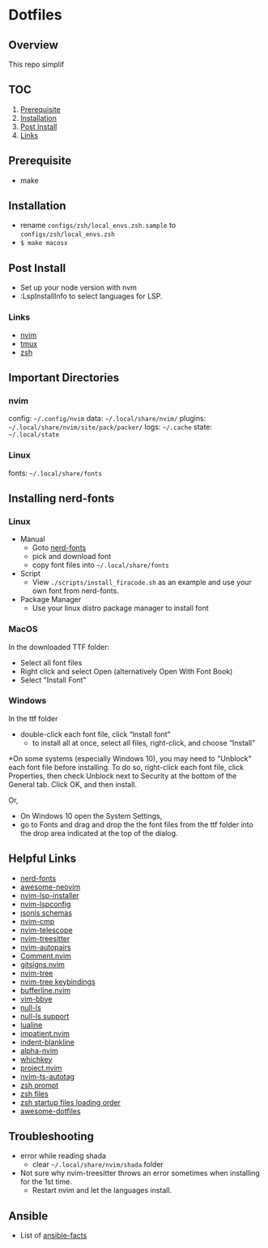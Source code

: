 # Dotfiles

## Overview
This repo simplif

## TOC
1. [Prerequisite](#prerequisite)
2. [Installation](#installation)
3. [Post Install](#post-install)
4. [Links](#links)

## Prerequisite
- make

## Installation
- rename `configs/zsh/local_envs.zsh.sample` to `configs/zsh/local_envs.zsh`
- `$ make macosx` 

## Post Install
- Set up your node version with nvm
- :LspInstallInfo to select languages for LSP.

### Links
- [nvim](configs/nvim/README.md)
- [tmux](configs/tmux/README.md)
- [zsh](configs/zsh/README.md)

## Important Directories

### nvim 
config: `~/.config/nvim`
data: `~/.local/share/nvim/`
plugins: `~/.local/share/nvim/site/pack/packer/`
logs: `~/.cache`
state: `~/.local/state`

### Linux
fonts: `~/.local/share/fonts`

## Installing nerd-fonts
### Linux
- Manual
  - Goto [nerd-fonts](https://github.com/ryanoasis/nerd-fonts/tree/master/patched-fonts/)
  - pick and download font
  - copy font files into `~/.local/share/fonts`
- Script
  - View `./scripts/install_firacode.sh` as an example and use your own font from nerd-fonts.
- Package Manager
  - Use your linux distro package manager to install font

### MacOS
In the downloaded TTF folder:

-  Select all font files
-  Right click and select Open (alternatively Open With Font Book)
-  Select "Install Font"

### Windows
In the ttf folder
- double-click each font file, click “Install font”
  - to install all at once, select all files, right-click, and choose “Install”

*On some systems (especially Windows 10), you may need to "Unblock" each font file before installing. To do so, right-click each font file, click Properties, then check Unblock next to Security at the bottom of the General tab. Click OK, and then install.

Or,
- On Windows 10 open the System Settings, 
- go to Fonts and drag and drop the the font files from the ttf folder into the drop area indicated at the top of the dialog.

## Helpful Links
- [nerd-fonts](https://www.nerdfonts.com/)
- [awesome-neovim](https://github.com/rockerBOO/awesome-neovim)
- [nvim-lsp-installer](https://github.com/williamboman/nvim-lsp-installer)
- [nvim-lspconfig](https://github.com/neovim/nvim-lspconfig)
- [jsonls schemas]( https://www.schemastore.org/json/)
- [nvim-cmp](https://github.com/hrsh7th/nvim-cmp)
- [nvim-telescope](https://github.com/nvim-telescope/telescope.nvim)
- [nvim-treesitter](https://github.com/nvim-treesitter/nvim-treesitter)
- [nvim-autopairs](https://github.com/windwp/nvim-autopairs)
- [Comment.nvim](https://github.com/numToStr/Comment.nvim)
- [gitsigns.nvim](https://github.com/lewis6991/gitsigns.nvim)
- [nvim-tree](https://github.com/kyazdani42/nvim-tree.lua)
- [nvim-tree keybindings](https://github.com/kyazdani42/nvim-tree.lua/blob/master/doc/nvim-tree-lua.txt#L976)
- [bufferline.nvim](https://github.com/akinsho/bufferline.nvim)
- [vim-bbye](https://github.com/moll/vim-bbye)
- [null-ls](https://github.com/jose-elias-alvarez/null-ls.nvim)
- [null-ls support](https://github.com/jose-elias-alvarez/null-ls.nvim/tree/main/lua/null-ls/builtins) 
- [lualine](https://github.com/nvim-lualine/lualine.nvim)
- [impatient.nvim](https://github.com/lewis6991/impatient.nvim)
- [indent-blankline](https://github.com/lukas-reineke/indent-blankline.nvim)
- [alpha-nvim](https://github.com/goolord/alpha-nvim)
- [whichkey](https://github.com/folke/which-key.nvim)
- [project.nvim](https://github.com/ahmedkhalf/project.nvim)
- [nvim-ts-autotag](https://github.com/windwp/nvim-ts-autotag)
- [zsh prompt](https://subscription.packtpub.com/book/application-development/9781783282937/1/ch01lvl1sec10/the-shell-prompt)
- [zsh files](https://unix.stackexchange.com/questions/71253/what-should-shouldnt-go-in-zshenv-zshrc-zlogin-zprofile-zlogout)
- [zsh startup files loading order](https://shreevatsa.wordpress.com/2008/03/30/zshbash-startup-files-loading-order-bashrc-zshrc-etc/)
- [awesome-dotfiles](https://shreevatsa.wordpress.com/2008/03/30/zshbash-startup-files-loading-order-bashrc-zshrc-etc/)

## Troubleshooting
- error while reading shada
  - clear `~/.local/share/nvim/shada` folder
- Not sure why nvim-treesitter throws an error sometimes when installing for the 1st time.
  - Restart nvim and let the languages install.

## Ansible
- List of [ansible-facts](https://docs.ansible.com/ansible/latest/user_guide/playbooks_vars_facts.html) 
